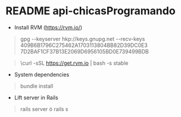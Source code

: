 # README api-chicasProgramando

* Install RVM (https://rvm.io/)

> gpg --keyserver hkp://keys.gnupg.net --recv-keys 409B6B1796C275462A1703113804BB82D39DC0E3 7D2BAF1CF37B13E2069D6956105BD0E739499BDB

> \curl -sSL https://get.rvm.io | bash -s stable

* System dependencies
> bundle install

* Lift server in Rails
> rails server ó rails s
